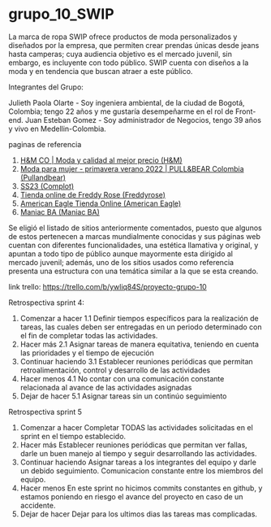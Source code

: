 # grupo_10_SWIP

La marca de ropa SWIP ofrece productos de moda personalizados y diseñados por la empresa, que permiten crear prendas únicas desde jeans hasta camperas; cuya audiencia objetivo es el mercado juvenil, sin embargo, es incluyente con todo público. SWIP cuenta con diseños a la moda y en tendencia que buscan atraer a este público.


Integrantes del Grupo:

Julieth Paola Olarte - Soy ingeniera ambiental, de la ciudad de Bogotá, Colombia; tengo 22 años y me gustaría desempeñarme en el rol de Front-end.
Juan Esteban Gomez - Soy administrador de Negocios, tengo 39 años y vivo en Medellin-Colombia.

paginas de referencia
1. [H&M CO | Moda y calidad al mejor precio (H&M)](https://co.hm.com/)
2. [Moda para mujer - primavera verano 2022 | PULL&BEAR Colombia (Pullandbear)](https://www.pullandbear.com/co/mujer-n6417)
3. [SS23 (Complot)](https://complot.com.ar/ss23.html?gclid=Cj0KCQjwjbyYBhCdARIsAArC6LKzMLChgxoYjeS6hzbjZ-dZQwoemT4-RQ_w97LIRN79zsHKKmXFF5oaAoNQEALw_wcB)
4. [Tienda online de Freddy Rose (Freddyrose)](https://freddyrose.empretienda.com.ar/)
5. [American Eagle Tienda Online (American Eagle)](https://www.ae.com.co/?gclid=Cj0KCQjwjbyYBhCdARIsAArC6LKtD8WYkwaO4prLrvSY95UM54ibbM_NoFrYjBCn-2pOheM_XA3TwUcaAiYGEALw_wcB)
6. [Maniac BA (Maniac BA)](https://www.maniacba.com.ar/)

Se eligió el listado de sitios anteriormente comentados, puesto que algunos de estos pertenecen a marcas mundialmente conocidas y sus páginas web cuentan con diferentes funcionalidades, una estética llamativa y original, y apuntan a todo tipo de público aunque mayormente esta dirigido al mercado juvenil; además, uno de los sitios usados como referencia presenta una estructura con una temática similar a la que se esta creando.

link trello: https://trello.com/b/ywliq84S/proyecto-grupo-10


Retrospectiva sprint 4:

1. Comenzar a hacer
 1.1 Definir tiempos específicos para la realización de tareas, las cuales deben ser entregadas en un periodo determinado con el fin de completar todas las actividades.
2. Hacer más
 2.1 Asignar tareas de manera equitativa, teniendo en cuenta las prioridades y el tiempo de ejecución 
3. Continuar haciendo
 3.1 Establecer reuniones periódicas que permitan retroalimentación, control y desarrollo de las actividades
4. Hacer menos 
 4.1 No contar con una comunicación constante relacionada al avance de las actividades asignadas
5. Dejar de hacer
 5.1 Asignar tareas sin un continúo seguimiento
 
 
 Retrospectiva sprint 5
 
 1. Comenzar a hacer
  Completar TODAS las actividades solicitadas en el sprint en el tiempo establecido.
 2. Hacer más
  Establecer reuniones periódicas que permitan  ver fallas, darle un buen manejo al tiempo y seguir desarrollando las actividades.
 3. Continuar haciendo
  Asignar tareas a los integrantes del equipo y darle un debido seguimiento.
  Comunicacion constante entre los miembros del equipo.
 4. Hacer menos 
  En este sprint no hicimos commits constantes en github, y estamos poniendo en riesgo el avance del proyecto en caso de un accidente.
 5. Dejar de hacer
  Dejar para los ultimos dias las tareas mas complicadas.
